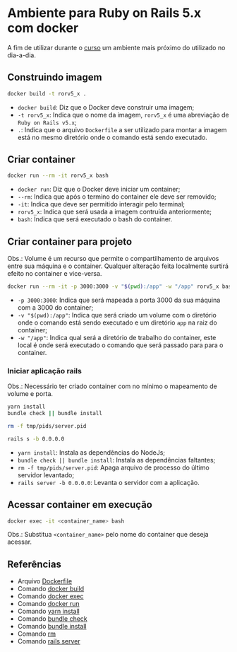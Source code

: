 # Ambiente para Ruby on Rails 5.x com docker

A fim de utilizar durante o [curso](https://www.udemy.com/course/rubyonrails-5x)
um ambiente mais próximo do utilizado no dia-a-dia.

## Construindo imagem

```bash
docker build -t rorv5_x .
```

- `docker build`: Diz que o Docker deve construir uma imagem;
- `-t rorv5_x`: Indica que o nome da imagem, `rorv5_x` é uma abreviação de
`Ruby on Rails v5.x`;
- `.`: Indica que o arquivo `Dockerfile` a ser utilizado para montar a imagem
está no mesmo diretório onde o comando está sendo executado.

## Criar container

```bash
docker run --rm -it rorv5_x bash
```

- `docker run`: Diz que o Docker deve iniciar um container;
- `--rm`: Indica que após o termino do container ele deve ser removido;
- `-it`: Indica que deve ser permitido interagir pelo terminal;
- `rorv5_x`: Indica que será usada a imagem contruída anteriormente;
- `bash`: Indica que será executado o bash do container.

## Criar container para projeto

Obs.: Volume é um recurso que permite o compartilhamento de arquivos entre sua
máquina e o container. Qualquer alteração feita localmente surtirá efeito no
container e vice-versa.

```bash
docker run --rm -it -p 3000:3000 -v "$(pwd):/app" -w "/app" rorv5_x bash
```

- `-p 3000:3000`: Indica que será mapeada a porta 3000 da sua máquina com a 3000
do container;
- `-v "$(pwd):/app"`: Indica que será criado um volume com o diretório onde o
comando está sendo executado e um diretório `app` na raiz do container;
- `-w "/app"`: Indica qual será a diretório de trabalho do container, este local
é onde será executado o comando que será passado para para o container.

### Iniciar aplicação rails

Obs.: Necessário ter criado container com no mínimo o mapeamento de volume e porta.

```bash
yarn install
bundle check || bundle install

rm -f tmp/pids/server.pid

rails s -b 0.0.0.0
```

- `yarn install`: Instala as dependências do NodeJs;
- `bundle check || bundle install`: Instala as dependências faltantes;
- `rm -f tmp/pids/server.pid`: Apaga arquivo de processo do último servidor levantado;
- `rails server -b 0.0.0.0`: Levanta o servidor com a aplicação.

## Acessar container em execução

```bash
docker exec -it <container_name> bash
```

Obs.: Substitua `<container_name>` pelo nome do container que deseja acessar.

## Referências

- Arquivo [Dockerfile](https://docs.docker.com/engine/reference/builder)
- Comando [docker build](https://docs.docker.com/engine/reference/commandline/build)
- Comando [docker exec](https://docs.docker.com/engine/reference/commandline/exec)
- Comando [docker run](https://docs.docker.com/engine/reference/commandline/run)
- Comando [yarn install](https://classic.yarnpkg.com/en/docs/cli/install)
- Comando [bundle check](https://bundler.io/bundle_check.html)
- Comando [bundle install](https://bundler.io/bundle_install.html)
- Comando [rm](https://www.man7.org/linux/man-pages/man1/rm.1.html)
- Comando [rails server](https://guides.rubyonrails.org/command_line.html#bin-rails-server)
